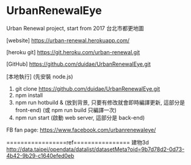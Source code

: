 # UrbanRenewalEye
Urban Renewal project, start from 2017
台北市都更地圖

[website] https://urban-renewal.herokuapp.com/

[heroku git] https://git.heroku.com/urban-renewal.git

[GitHub] https://github.com/duidae/UrbanRenewalEye.git

[本地執行] (先安裝 node.js)
1. git clone https://github.com/duidae/UrbanRenewalEye.git
2. npm install
3. npm run hotbuild & (放到背景, 只要有修改就會即時編譯更新, 這部分是 front-end) (或 npm run build 只編譯一次)
4. npm run start (啟動 web server, 這部分是 back-end)

FB fan page: https://www.facebook.com/urbanrenewaleye/


=================ref================
建物3d
http://data.taipei/opendata/datalist/datasetMeta?oid=9b7d78d2-0d73-4b42-9b29-c1640efed0eb
